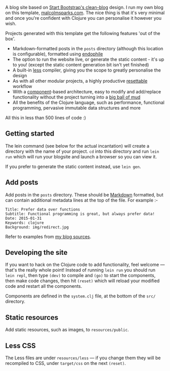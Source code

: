 A blog site based on [Start Bootstrap's clean-blog](http://startbootstrap.com/template-overviews/clean-blog/) design. I run my own blog on this template, [malcolmsparks.com](http://malcolmsparks.com). The nice thing is that it's very minimal and once you're confident with Clojure you can personalise it however you wish.

Projects generated with this template get the following features 'out of the box'.

* Markdown-formatted posts in the `posts` directory (although this location is configurable), formatted using [endophile](https://github.com/theJohnnyBrown/endophile)
* The option to run the website live, or generate the static content - it's up to you! (except the static content generation bit isn't yet finished)
* A built-in [less](http://lesscss.org/) compiler, giving you the scope to greatly personalise the design
* As with all other modular projects, a highly productive  [resettable](http://thinkrelevance.com/blog/2013/06/04/clojure-workflow-reloaded) workflow
* With a [component](https://github.com/stuartsierra/component)-based architecture, easy to modify and add/replace functionality without the project turning into a [big ball of mud](http://en.wikipedia.org/wiki/Big_ball_of_mud)
* All the benefits of the Clojure language, such as performance, functional programming, pervasive immutable data structures and more

All this in less than 500 lines of code :)

## Getting started

The lein command (see below for the actual incantation) will create a directory with the name of your project. `cd` into this directory and run `lein run` which will run your blogsite and launch a browser so you can view it.

If you prefer to generate the static content instead, use `lein gen`.

## Add posts

Add posts in the `posts` directory. These should be [Markdown](http://daringfireball.net/projects/markdown/syntax) formatted, but can contain additional metadata lines at the top of the file. For example :-

```
Title: Prefer data over functions
Subtitle: Functional programming is great, but always prefer data!
Date: 2015-01-31
Keywords: clojure
Background: img/redirect.jpg
```

Refer to examples from [my blog sources](https://github.com/malcolmsparks/malcolmsparks.blog/tree/master/posts).

## Developing the site

If you want to hack on the Clojure code to add functionality, feel welcome — that's the really whole point! Instead of running `lein run` you should run `lein repl`, then type `(dev)` to compile and `(go)` to start the components, then make code changes, then hit `(reset)` which will reload your modified code and restart all the components.

Components are defined in the `system.clj` file, at the bottom of the `src/` directory.

## Static resources

Add static resources, such as images, to `resources/public`.

## Less CSS

The Less files are under `resources/less` — if you change them they will be recompiled to CSS, under `target/css` on the next `(reset)`.

